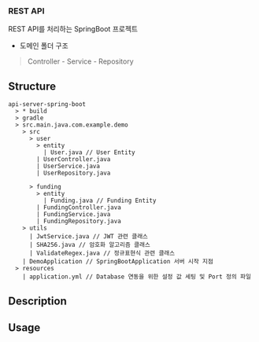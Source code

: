 
### REST API
REST API를 처리하는 SpringBoot 프로젝트   


- 도메인 폴더 구조
> Controller - Service - Repository


## Structure

```text
api-server-spring-boot
  > * build
  > gradle
  > src.main.java.com.example.demo
    > src
      > user
        > entity
          | User.java // User Entity
        | UserController.java
        | UserService.java
        | UserRepository.java
        
      > funding
        > entity
          | Funding.java // Funding Entity
        | FundingController.java
        | FundingService.java
        | FundingRepository.java
    > utils
      | JwtService.java // JWT 관련 클래스
      | SHA256.java // 암호화 알고리즘 클래스
      | ValidateRegex.java // 정규표현식 관련 클래스
    | DemoApplication // SpringBootApplication 서버 시작 지점
  > resources
    | application.yml // Database 연동을 위한 설정 값 세팅 및 Port 정의 파일

```
## Description


## Usage

